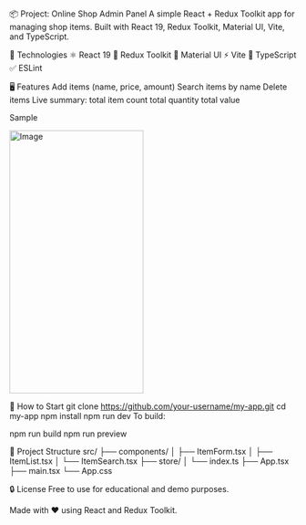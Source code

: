 📦 Project: Online Shop Admin Panel
A simple React + Redux Toolkit app for managing shop items. Built with React 19, Redux Toolkit, Material UI, Vite, and TypeScript.

🔧 Technologies
⚛️ React 19
🎯 Redux Toolkit
🎨 Material UI
⚡ Vite
🧪 TypeScript
✅ ESLint

🖥️ Features
Add items (name, price, amount)
Search items by name
Delete items
Live summary:
total item count
total quantity
total value

Sample

<img width="235" height="461" alt="Image" src="https://github.com/user-attachments/assets/264d34c2-83ee-4526-8378-690e1c6f8e44" />

🚀 How to Start
git clone https://github.com/your-username/my-app.git
cd my-app
npm install
npm run dev
To build:

npm run build
npm run preview

📁 Project Structure
src/
├── components/
│ ├── ItemForm.tsx
│ ├── ItemList.tsx
│ └── ItemSearch.tsx
├── store/
│ └── index.ts
├── App.tsx
├── main.tsx
└── App.css

🔒 License
Free to use for educational and demo purposes.

Made with ❤️ using React and Redux Toolkit.
